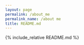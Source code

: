```yaml
---
layout: page
permalink: /about_me
permalink_name: /about me
title: README.md
---
```


{% include_relative README.md %}
